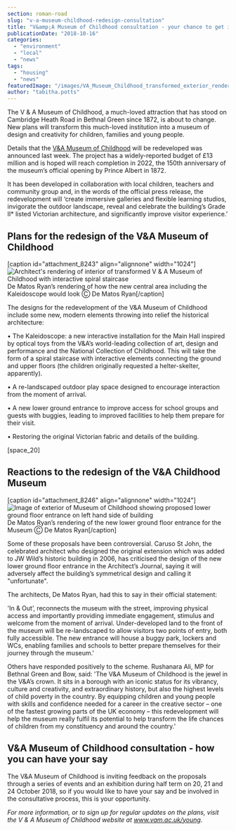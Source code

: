 ```yaml
---
section: roman-road
slug: "v-a-museum-childhood-redesign-consultation"
title: "V&amp;A Museum of Childhood consultation - your chance to get involved in its transformation"
publicationDate: "2018-10-16"
categories: 
  - "environment"
  - "local"
  - "news"
tags: 
  - "housing"
  - "news"
featuredImage: "/images/VA_Museum_Childhood_transformed_exterior_render-c-De-Matos-Ryan.jpg"
author: "tabitha.potts"
---
```


The V & A Museum of Childhood, a much-loved attraction that has stood on Cambridge Heath Road in Bethnal Green since 1872, is about to change. New plans will transform this much-loved institution into a museum of design and creativity for children, families and young people.

Details that the [V&A Museum of Childhood](https://romanroadlondon.com/bethnal-green-v-a-museum-of-childhood-history/) will be redeveloped was announced last week. The project has a widely-reported budget of £13 million and is hoped will reach completion in 2022, the 150th anniversary of the museum’s official opening by Prince Albert in 1872.

It has been developed in collaboration with local children, teachers and community group and, in the words of the official press release, the redevelopment will ‘create immersive galleries and flexible learning studios, invigorate the outdoor landscape, reveal and celebrate the building’s Grade II\* listed Victorian architecture, and significantly improve visitor experience.’

## Plans for the redesign of the V&A Museum of Childhood

\[caption id="attachment\_8243" align="alignnone" width="1024"\]![Architect's rendering of interior of transformed V & A Museum of Childhood with interactive spiral staircase](/images/VA_Museum_Childhood_transformed_interior_render-c-De-Matos-Ryan-1-1024x683.jpg) De Matos Ryan’s rendering of how the new central area including the Kaleidoscope would look Ⓒ De Matos Ryan\[/caption\]

The designs for the redevelopment of the V&A Museum of Childhood include some new, modern elements throwing into relief the historical architecture:

• The Kaleidoscope: a new interactive installation for the Main Hall inspired by optical toys from the V&A’s world-leading collection of art, design and performance and the National Collection of Childhood. This will take the form of a spiral staircase with interactive elements connecting the ground and upper floors (the children originally requested a helter-skelter, apparently).

• A re-landscaped outdoor play space designed to encourage interaction from the moment of arrival.

• A new lower ground entrance to improve access for school groups and guests with buggies, leading to improved facilities to help them prepare for their visit.

• Restoring the original Victorian fabric and details of the building.

\[space\_20\]

## Reactions to the redesign of the V&A Childhood Museum

\[caption id="attachment\_8246" align="alignnone" width="1024"\]![Image of exterior of Museum of Childhood showing proposed lower ground floor entrance on left hand side of building](/images/VA_Museum_Childhood_transformed_exterior_render-c-De-Matos-Ryan-1024x683.jpg) De Matos Ryan’s rendering of the new lower ground floor entrance for the Museum Ⓒ De Matos Ryan\[/caption\]

Some of these proposals have been controversial. Caruso St John, the celebrated architect who designed the original extension which was added to JW Wild’s historic building in 2006, has criticised the design of the new lower ground floor entrance in the Architect’s Journal, saying it will adversely affect the building’s symmetrical design and calling it "unfortunate".

The architects, De Matos Ryan, had this to say in their official statement:

'In & Out’, reconnects the museum with the street, improving physical access and importantly providing immediate engagement, stimulus and welcome from the moment of arrival. Under-developed land to the front of the museum will be re-landscaped to allow visitors two points of entry, both fully accessible. The new entrance will house a buggy park, lockers and WCs, enabling families and schools to better prepare themselves for their journey through the museum.'

Others have responded positively to the scheme. Rushanara Ali, MP for Bethnal Green and Bow, said: 'The V&A Museum of Childhood is the jewel in the V&A’s crown. It sits in a borough with an iconic status for its vibrancy, culture and creativity, and extraordinary history, but also the highest levels of child poverty in the country. By equipping children and young people with skills and confidence needed for a career in the creative sector – one of the fastest growing parts of the UK economy – this redevelopment will help the museum really fulfil its potential to help transform the life chances of children from my constituency and around the country.'

## V&A Museum of Childhood consultation - how you can have your say

The V&A Museum of Childhood is inviting feedback on the proposals through a series of events and an exhibition during half term on 20, 21 and 24 October 2018, so if you would like to have your say and be involved in the consultative process, this is your opportunity.

_For more information, or to sign up for regular updates on the plans, visit the V & A Museum of Childhood website at www.vam.ac.uk/young._
